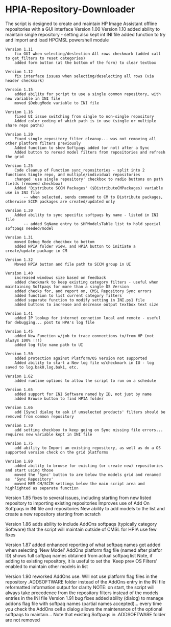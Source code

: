 # HPIA-Repository-Downloader
The script is designed to create and maintain HP Image Assistant offline repositories with a GUI interface
Version 1.00
    Version 1.10
        added ability to maintain single repository - setting also kept int INI file
        added function to try and import and load HPCMSL powershell module
        
    Version 1.11
        fix GUI when selecting/deslection All rows checkmark (added call to get_filters to reset categories)
        added form button (at the bottom of the form) to clear textbox
        
    Version 1.12
        fix interface issues when selecting/deselecting all rows (via header checkmark)
        
    Versoin 1.15
        added ability for script to use a single common repository, with new variable in INI file
        moved $DebugMode variable to INI file
        
    Version 1.16
        fixed UI issue switching from single to non-single repository
        Added color coding of which path is in use (single or multiple share repo paths)
        
    Version 1.20
        Fixed single repository filter cleanup... was not removing all other platform filters previously
        Added function to show Softpaqs added (or not) after a Sync
        Added button to reread model filters from repositories and refresh the grid
        
    Version 1.25
        Code cleanup of Function sync_repositories - split into 2 functions Single repo, and multiple/individual repositories
        changed 'use single repository' checkbox to radio buttons on path fields (removed checkbox)
        Added 'Distribute SCCM Packages' ($DistributeCMPackages) variable use in INI file
            -- when selected, sends command to CM to Distribute packages, otherwise SCCM packages are created/updated only
            
    Version 1.30
        Added ability to sync specific softpaqs by name - listed in INI file
            -- added SqName entry to $HPModelsTable list to hold special softpaqs needed/model
            
    Version 1.31
        moved Debug Mode checkbox to bottom
        added HPIA folder view, and HPIA button to initiate a create/update package in CM
        
    Version 1.32
        Moved HPIA button and file path to SCCM group in UI
        
    Version 1.40
        increased windows size based on feedback
        added checkmark to keep existing category filters - useful when maintaining Softpaqs for more than a single OS Version
        added checks for, and report on, CMSL Repository Sync errors 
        added function to list current category filters
        added separate function to modify setting in INI.ps1 file
        added buttons to increase and decrease output textbox text size
        
    Version 1.41
        added IP lookup for internet connetion local and remote - useful for debugging... post to HPA's log file
        
    Version 1.45
        added New Function w/job to trace connections to/from HP (not always 100% !!!)
        added log file name path to UI
        
    Version 1.50
        added protection against Platform/OS Version not supported
        Added ability to start a New log file w/checkmark in IU - log saved to log.bak0,log.bak1, etc.
        
    Version 1.62
        added runtime options to allow the script to run on a schedule
        
    Version 1.65
        added support for INI Software named by ID, not just by name
        added Browse button to find HPIA folder
        
    Version 1.66
        add [Sync] dialog to ask if unselected products' filters should be removed from common repository
        
    Version 1.70
        add setting checkbox to keep going on Sync missing file errors... requires new variable kept in INI file
        
    Version 1.75
        add ability to Import an existing repository, as well as do a OS supported version check on the grid platforms
        
    Version 1.80
        added ability to browse for existing (or create new) repositories and start using those
        moved the 'Sync' button to are below the models grid and renamed as  'Sync Repository'
        moved MEM CM/SCCM settings below the main script area and highlighted as separate function
   
   Version 1.85
        fixes to several issues, including starting from new listed repository to importing existing repositories
        Improves use of Add On Softpaqs in INI file and repositories
        New ability to add models to the list and create a new repository starting from scratch
        
   Version 1.86
        adds ability to include AddOns softpaqs (typically category Software) that the script will maintain outside of CMSL for HPIA use
        few fixes
        
   Version 1.87
        added enhanced reporting of what softpaq names get added when selecting 'New Model'
        AddOns platform flag file (named after platfor ID) shows full softpaq names obtained from actual softpaq list
        Note, if adding to existing repository, it is useful to set the 'Keep prev OS Filters' enabled to maintain other models in list
        
   Version 1.90
        reworked AddOns use. Will not use platform flag files in the repository .ADDSOFTWARE folder instead of the AddOns entry in the INI file
        reformatted information output for clarity
        NOTE: on start, the script will always take precedence from the repository filters instead of the models entries in the INI file
   Version 1.91
        bug fixes
        added ability (dialog) to manage addons flag file with softpaq names (partial names accepted)... every time you check the AddOns cell a dialog
        allows the maintenance of the optional softpaqs to maintain... Note that existing Softpaqs in .ADDSOFTWARE folder are not removed
